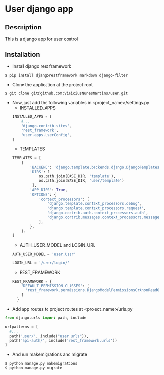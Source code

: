 # User django app

## Description
This is a django app for user control

## Installation
* Install django rest framework
```shell script
$ pip install djangorestframework markdown django-filter
```
* Clone the application at the project root
```shell script
$ git clone git@github.com:ViniciusNunesMartins/user.git
```
* Now, just add the following variables in <project_name>/settings.py
    * INSTALLED_APPS
    ```python
    INSTALLED_APPS = [
        #...
        'django.contrib.sites',
        'rest_framework',
        'user.apps.UserConfig',
    ]
    ```
    * TEMPLATES
    ```python
    TEMPLATES = [
        {
            'BACKEND': 'django.template.backends.django.DjangoTemplates',
            'DIRS': [
                os.path.join(BASE_DIR, 'template'),
                os.path.join(BASE_DIR, 'user/template')
             ],
            'APP_DIRS': True,
            'OPTIONS': {
                'context_processors': [
                    'django.template.context_processors.debug',
                    'django.template.context_processors.request',
                    'django.contrib.auth.context_processors.auth',
                    'django.contrib.messages.context_processors.messages',
                ],
            },
        },
    ]
    ```
  * AUTH_USER_MODEL and LOGIN_URL
  ```python
  AUTH_USER_MODEL = 'user.User'

  LOGIN_URL = '/user/login/'
  ```
  * REST_FRAMEWORK
  ```python
  REST_FRAMEWORK = {
      'DEFAULT_PERMISSION_CLASSES': [
        'rest_framework.permissions.DjangoModelPermissionsOrAnonReadOnly'
      ]
    }
  ```
* Add app routes to project routes at <project_name>/urls.py
```python
from django.urls import path, include

urlpatterns = [
  #...
  path('user/', include("user.urls")),
  path('api-auth/', include('rest_framework.urls'))
]

```
* And run makemigrations and migrate
```shell script
$ python manage.py makemigrations
$ python manage.py migrate
```
